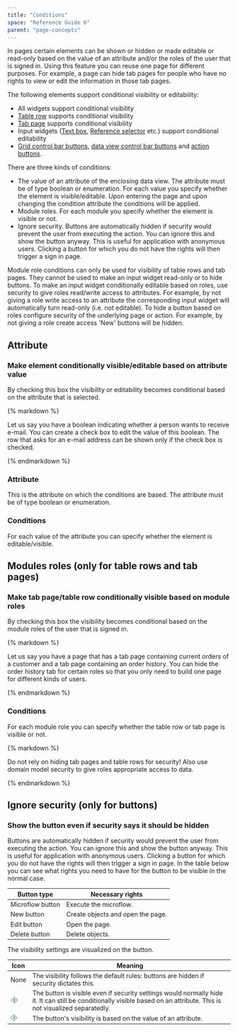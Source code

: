 ```yaml
---
title: "Conditions"
space: "Reference Guide 6"
parent: "page-concepts"
---
```



In pages certain elements can be shown or hidden or made editable or read-only based on the value of an attribute and/or the roles of the user that is signed in. Using this feature you can reuse one page for different purposes. For example, a page can hide tab pages for people who have no rights to view or edit the information in those tab pages.

The following elements support conditional visibility or editability:

*   All widgets support conditional visibility
*   [Table row](/refguide6/table-row) supports conditional visibility
*   [Tab page](/refguide6/tab-page) supports conditional visibility
*   Input widgets ([Text box](/refguide6/text-box), [Reference selector](/refguide6/reference-selector) etc.) support conditional editability
*   [Grid control bar buttons](/refguide6/control-bar), [data view control bar buttons](/refguide6/data-view-control-bar) and [action buttons](/refguide6/action-button).

There are three kinds of conditions:

*   The value of an attribute of the enclosing data view. The attribute must be of type boolean or enumeration. For each value you specify whether the element is visible/editable. Upon entering the page and upon changing the condition attribute the conditions will be applied.
*   Module roles. For each module you specify whether the element is visible or not.
*   Ignore security. Buttons are automatically hidden if security would prevent the user from executing the action. You can ignore this and show the button anyway. This is useful for application with anonymous users. Clicking a button for which you do not have the rights will then trigger a sign in page.

Module role conditions can only be used for visibility of table rows and tab pages. They cannot be used to make an input widget read-only or to hide buttons. To make an input widget conditionally editable based on roles, use security to give roles read/write access to attributes. For example, by not giving a role write access to an attribute the corresponding input widget will automatically turn read-only (i.e. not editable). To hide a button based on roles configure security of the underlying page or action. For example, by not giving a role create access 'New' buttons will be hidden.

## Attribute

### Make element conditionally visible/editable based on attribute value

By checking this box the visibility or editability becomes conditional based on the attribute that is selected.

<div class="alert alert-info">{% markdown %}

Let us say you have a boolean indicating whether a person wants to receive e-mail. You can create a check box to edit the value of this boolean. The row that asks for an e-mail address can be shown only if the check box is checked.

{% endmarkdown %}</div>

### Attribute

This is the attribute on which the conditions are based. The attribute must be of type boolean or enumeration.

### Conditions

For each value of the attribute you can specify whether the element is editable/visible.

## Modules roles (only for table rows and tab pages)

### Make tab page/table row conditionally visible based on module roles

By checking this box the visibility becomes conditional based on the module roles of the user that is signed in.

<div class="alert alert-info">{% markdown %}

Let us say you have a page that has a tab page containing current orders of a customer and a tab page containing an order history. You can hide the order history tab for certain roles so that you only need to build one page for different kinds of users.

{% endmarkdown %}</div>

### Conditions

For each module role you can specify whether the table row or tab page is visible or not.

<div class="alert alert-warning">{% markdown %}

Do not rely on hiding tab pages and table rows for security! Also use domain model security to give roles appropriate access to data.

{% endmarkdown %}</div>

## Ignore security (only for buttons)

### Show the button even if security says it should be hidden

Buttons are automatically hidden if security would prevent the user from executing the action. You can ignore this and show the button anyway. This is useful for application with anonymous users. Clicking a button for which you do not have the rights will then trigger a sign in page. In the table below you can see what rights you need to have for the button to be visible in the normal case.

| Button type | Necessary rights |
| --- | --- |
| Microflow button | Execute the microflow. |
| New button | Create objects and open the page. |
| Edit button | Open the page. |
| Delete button | Delete objects. |

The visibility settings are visualized on the button.

| Icon | Meaning |
| --- | --- |
| None | The visibility follows the default rules: buttons are hidden if security dictates this. |
| ![](attachments/16713832/16843963.png) | The button is visible even if security settings would normally hide it. It can still be conditionally visible based on an attribute. This is not visualized separatedly. |
| ![](attachments/16713832/16843962.png) | The button's visibility is based on the value of an attribute. |
